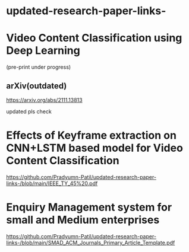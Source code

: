 # updated-research-paper-links-




# Video Content Classification using Deep Learning 
(pre-print under progress)
## arXiv(outdated)
https://arxiv.org/abs/2111.13813

updated 
pls check 

# Effects of Keyframe extraction on CNN+LSTM based model for Video Content Classification
https://github.com/Pradyumn-Patil/updated-research-paper-links-/blob/main/IEEE_TY_45%20.pdf

# Enquiry Management system for small and Medium enterprises
https://github.com/Pradyumn-Patil/updated-research-paper-links-/blob/main/SMAD_ACM_Journals_Primary_Article_Template.pdf


